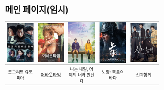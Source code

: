 # 메인 페이지(임시)

|![콘크리트 유토피아](src/콘크리트.jpg)|![어바웃타임](src/어바웃.jpg)|![나는 내일, 어제의 너와 만난다](src/ljh_picture.jpg)|![노량: 죽음의 바다](src/노량.jpg)|![신과함께: 죄와 벌](src/신과함께.jpg)|  
|:---:|:---:|:---:|:---:|:---:|  
|콘크리트 유토피아|[어바웃타임](smw.md)|나는 내일, 어제의 너와 만난다|노량: 죽음의 바다|신과함께|  
